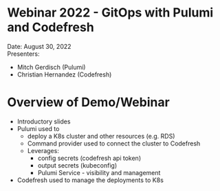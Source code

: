# Webinar 2022 - GitOps with Pulumi and Codefresh
Date: August 30, 2022  
Presenters:
* Mitch Gerdisch (Pulumi)
* Christian Hernandez (Codefresh)

# Overview of Demo/Webinar
* Introductory slides
* Pulumi used to 
  * deploy a K8s cluster and other resources (e.g. RDS)
  * Command provider used to connect the cluster to Codefresh
  * Leverages:
    * config secrets (codefresh api token)
    * output secrets (kubeconfig)
    * Pulumi Service - visibility and management
* Codefresh used to manage the deployments to K8s